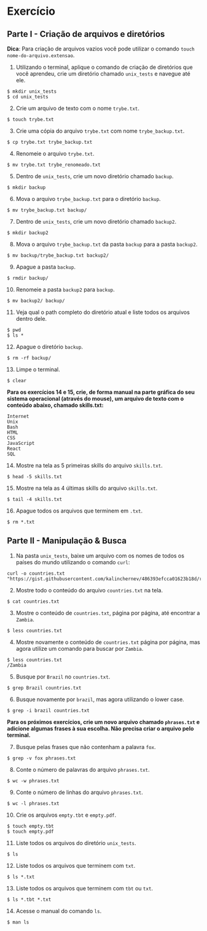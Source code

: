 # Exercício

## Parte I - Criação de arquivos e diretórios
**Dica**: Para criação de arquivos vazios você pode utilizar o comando `touch nome-do-arquivo.extensao`.

1. Utilizando o terminal, aplique o comando de criação de diretórios que você aprendeu, crie um diretório chamado `unix_tests` e navegue até ele.  
~~~shell 
$ mkdir unix_tests
$ cd unix_tests
~~~

2. Crie um arquivo de texto com o nome `trybe.txt`.
~~~shell 
$ touch trybe.txt
~~~   
   
3. Crie uma cópia do arquivo `trybe.txt` com nome `trybe_backup.txt`.
~~~shell 
$ cp trybe.txt trybe_backup.txt
~~~  
   
4. Renomeie o arquivo `trybe.txt`.
~~~shell 
$ mv trybe.txt trybe_renomeado.txt
~~~  

5. Dentro de `unix_tests`, crie um novo diretório chamado `backup`.
~~~shell 
$ mkdir backup
~~~  

6. Mova o arquivo `trybe_backup.txt` para o diretório `backup`.
~~~shell 
$ mv trybe_backup.txt backup/
~~~  

7. Dentro de `unix_tests`, crie um novo diretório chamado `backup2`.
~~~shell 
$ mkdir backup2
~~~  

8. Mova o arquivo `trybe_backup.txt` da pasta `backup` para a pasta `backup2`.
~~~shell 
$ mv backup/trybe_backup.txt backup2/
~~~  

9.  Apague a pasta `backup`.
~~~shell 
$ rmdir backup/
~~~  

10. Renomeie a pasta `backup2` para `backup`.
~~~shell 
$ mv backup2/ backup/
~~~  

11. Veja qual o path completo do diretório atual e liste todos os arquivos dentro dele.
~~~shell 
$ pwd
$ ls *
~~~ 

12. Apague o diretório `backup`.
~~~shell 
$ rm -rf backup/
~~~ 

13. Limpe o terminal.
~~~shell 
$ clear
~~~ 

**Para os exercícios 14 e 15, crie, de forma manual na parte gráfica do seu sistema operacional (através do mouse), um arquivo de texto com o conteúdo abaixo, chamado skills.txt:**

```
Internet
Unix
Bash
HTML
CSS
JavaScript
React
SQL
```

14.  Mostre na tela as 5 primeiras skills do arquivo `skills.txt`.
~~~shell 
$ head -5 skills.txt
~~~ 

15.  Mostre na tela as 4 últimas skills do arquivo `skills.txt`.
~~~shell 
$ tail -4 skills.txt
~~~ 

16.  Apague todos os arquivos que terminem em `.txt`.
~~~shell 
$ rm *.txt
~~~ 

## Parte II - Manipulação & Busca
1. Na pasta `unix_tests`, baixe um arquivo com os nomes de todos os países do mundo utilizando o comando `curl`:
  ~~~shell 
  curl -o countries.txt "https://gist.githubusercontent.com/kalinchernev/486393efcca01623b18d/raw/daa24c9fea66afb7d68f8d69f0c4b8eeb9406e83/countries"
  ~~~
2. Mostre todo o conteúdo do arquivo `countries.txt` na tela.
~~~shell
$ cat countries.txt
~~~

3. Mostre o conteúdo de `countries.txt`, página por página, até encontrar a `Zambia`.
~~~shell
$ less countries.txt
~~~

4. Mostre novamente o conteúdo de `countries.txt` página por página, mas agora utilize um comando para buscar por `Zambia`.
~~~shell
$ less countries.txt
/Zambia
~~~

5. Busque por `Brazil` no `countries.txt`.
~~~shell
$ grep Brazil countries.txt
~~~

6. Busque novamente por `brazil`, mas agora utilizando o lower case.
~~~shell
$ grep -i brazil countries.txt
~~~

**Para os próximos exercícios, crie um novo arquivo chamado `phrases.txt` e adicione algumas frases à sua escolha. Não precisa criar o arquivo pelo terminal.**

7. Busque pelas frases que não contenham a palavra `fox`.
~~~shell
$ grep -v fox phrases.txt
~~~

8. Conte o número de palavras do arquivo `phrases.txt`.
~~~shell
$ wc -w phrases.txt
~~~

9. Conte o número de linhas do arquivo `phrases.txt`.
~~~shell
$ wc -l phrases.txt
~~~

10. Crie os arquivos `empty.tbt` e `empty.pdf`.
~~~shell
$ touch empty.tbt
$ touch empty.pdf
~~~

11. Liste todos os arquivos do diretório `unix_tests`.
~~~shell
$ ls 
~~~

12. Liste todos os arquivos que terminem com `txt`.
~~~shell
$ ls *.txt
~~~

13. Liste todos os arquivos que terminem com `tbt` ou `txt`.
~~~shell
$ ls *.tbt *.txt
~~~

14. Acesse o manual do comando `ls`.
~~~shell
$ man ls
~~~

